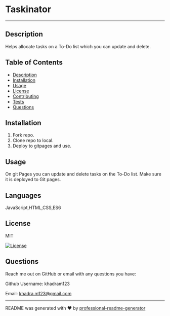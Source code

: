 
  # Taskinator
  
  ---

  ## Description
  Helps allocate tasks on a To-Do list which you can update and delete.

  ## Table of Contents
  * [Description](#description)
  * [Installation](#installation)
  * [Usage](#usage)
  * [License](#license)
  * [Contributing](#contribution)
  * [Tests](#tests)
  * [Questions](#questions)

  ## Installation
  1. Fork repo. 
  2. Clone repo to local. 
  3. Deploy to gitpages and use. 

  ## Usage
  On git Pages you can update and delete tasks on the To-Do list. Make sure it is deployed to Git pages.

  ## Languages
  JavaScript,HTML,CSS,ES6

  ## License
  MIT

  [![License](https://img.shields.io/badge/License-MIT-green)](https://opensource.org/licenses/MIT)
  
  ## Questions
  Reach me out on GitHub or email with any questions you have:

  Github Username: khadram123

  Email: khadra.m123@gmail.com

  ----
  README was generated with ❤️ by [professional-readme-generator](https://github.com/khadra123/readme-generator)
  
